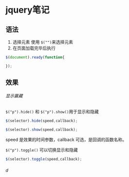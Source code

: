 # jquery笔记
## 语法
1. 选择元素
使用 ``$("")``来选择元素
2. 在页面加载完毕后执行

```javascript
$(document).ready(function{

});
```
## 效果
###### 显示赢藏

`$("p").hide()` 和 `$("p").show()`用于显示和隐藏
```javascript
$(selector).hide(speed,callback);

$(selector).show(speed,callback);
```
speed 是效果的时间参数，callback 可选，是回调的函数名称。

`$("p").toggle()` 可以切换显示和隐藏
```javascript
$(selector).toggle(speed,callback);
```
###### d 
